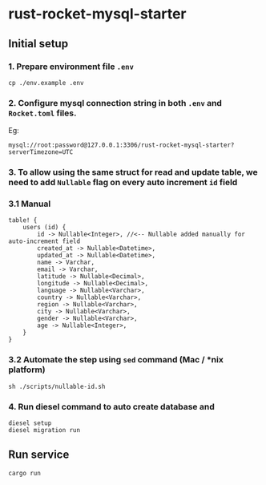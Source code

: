 # rust-rocket-mysql-starter

## Initial setup

### 1. Prepare environment file `.env`
```
cp ./env.example .env
```

### 2. Configure mysql connection string in both `.env` and `Rocket.toml` files.
Eg:
```
mysql://root:password@127.0.0.1:3306/rust-rocket-mysql-starter?serverTimezone=UTC
```

### 3. To allow using the same struct for read and update table, we need to add `Nullable` flag on every auto increment `id` field
### 3.1 Manual 
```
table! {
    users (id) {
        id -> Nullable<Integer>, //<-- Nullable added manually for auto-increment field
        created_at -> Nullable<Datetime>,
        updated_at -> Nullable<Datetime>,
        name -> Varchar,
        email -> Varchar,
        latitude -> Nullable<Decimal>,
        longitude -> Nullable<Decimal>,
        language -> Nullable<Varchar>,
        country -> Nullable<Varchar>,
        region -> Nullable<Varchar>,
        city -> Nullable<Varchar>,
        gender -> Nullable<Varchar>,
        age -> Nullable<Integer>,
    }
}
```

### 3.2 Automate the step using `sed` command (Mac / *nix platform)
```
sh ./scripts/nullable-id.sh
```

### 4. Run diesel command to auto create database and 
```
diesel setup
diesel migration run
```

## Run service
```
cargo run
```